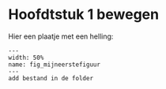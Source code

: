 # Hoofdtstuk 1 bewegen

Hier een plaatje met een helling:

``` {figure} book/figures/Plaatje bij H1
---
width: 50%
name: fig_mijneerstefiguur
---
add bestand in de folder
```
